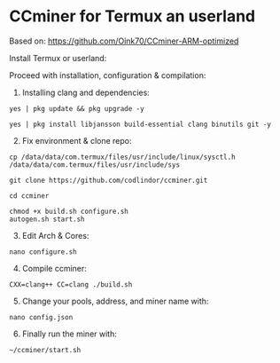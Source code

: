 # CCminer for Termux an userland

Based on: https://github.com/Oink70/CCminer-ARM-optimized

Install  Termux or userland: 

Proceed with installation, configuration & compilation:

1. Installing clang and dependencies:
```
yes | pkg update && pkg upgrade -y
```
```
yes | pkg install libjansson build-essential clang binutils git -y
```
2. Fix environment & clone repo:
```
cp /data/data/com.termux/files/usr/include/linux/sysctl.h /data/data/com.termux/files/usr/include/sys
```
```
git clone https://github.com/codlindor/ccminer.git
```
```
cd ccminer
```
```
chmod +x build.sh configure.sh 
autogen.sh start.sh
```
3. Edit Arch & Cores:
```
nano configure.sh
```

4. Compile ccminer:
```
CXX=clang++ CC=clang ./build.sh
```
5. Change your pools, address, and miner name with:
```
nano config.json
```
6. Finally run the miner with:
```
~/ccminer/start.sh
```
